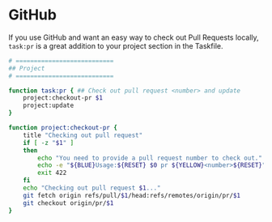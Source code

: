 # GitHub

If you use GitHub and want an easy way to check out Pull Requests locally,
`task:pr` is a great addition to your project section in the Taskfile.

```bash
# ===========================
## Project
# ===========================

function task:pr { ## Check out pull request <number> and update
	project:checkout-pr $1
	project:update
}

function project:checkout-pr {
	title "Checking out pull request"
	if [ -z "$1" ]
	then
		echo "You need to provide a pull request number to check out."
		echo -e "${BLUE}Usage:${RESET} $0 pr ${YELLOW}<number>${RESET}"
		exit 422
	fi
	echo "Checking out pull request $1..."
	git fetch origin refs/pull/$1/head:refs/remotes/origin/pr/$1
	git checkout origin/pr/$1
}
```
